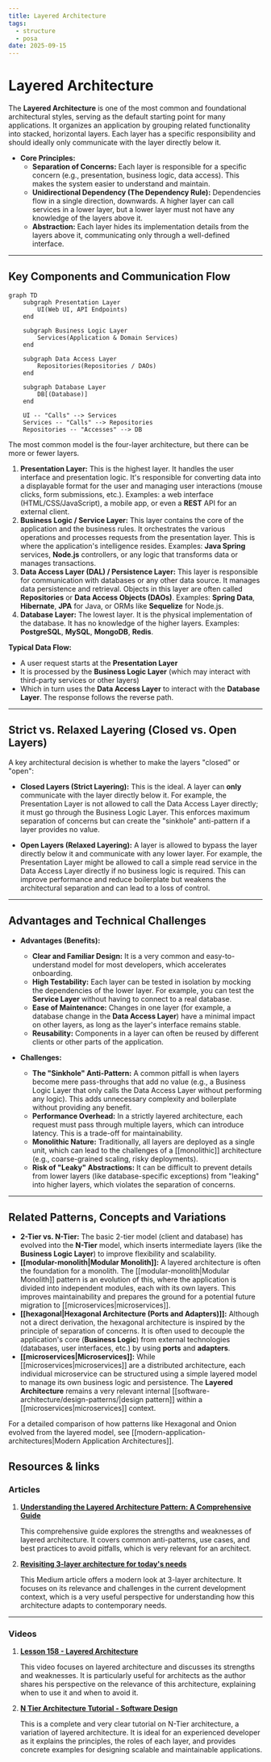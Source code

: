 ```yaml
---
title: Layered Architecture
tags:
  - structure
  - posa
date: 2025-09-15
---
```

# Layered Architecture

The **Layered Architecture** is one of the most common and foundational architectural styles, serving as the default starting point for many applications. It organizes an application by grouping related functionality into stacked, horizontal layers. Each layer has a specific responsibility and should ideally only communicate with the layer directly below it.

* **Core Principles:**
    * **Separation of Concerns:** Each layer is responsible for a specific concern (e.g., presentation, business logic, data access). This makes the system easier to understand and maintain.
    * **Unidirectional Dependency (The Dependency Rule):** Dependencies flow in a single direction, downwards. A higher layer can call services in a lower layer, but a lower layer must not have any knowledge of the layers above it.
    * **Abstraction:** Each layer hides its implementation details from the layers above it, communicating only through a well-defined interface.

---

## Key Components and Communication Flow

```mermaid
graph TD
    subgraph Presentation Layer
        UI(Web UI, API Endpoints)
    end

    subgraph Business Logic Layer
        Services(Application & Domain Services)
    end

    subgraph Data Access Layer
        Repositories(Repositories / DAOs)
    end

    subgraph Database Layer
        DB[(Database)]
    end

    UI -- "Calls" --> Services
    Services -- "Calls" --> Repositories
    Repositories -- "Accesses" --> DB
```

The most common model is the four-layer architecture, but there can be more or fewer layers.

1.  **Presentation Layer:** This is the highest layer. It handles the user interface and presentation logic. It's responsible for converting data into a displayable format for the user and managing user interactions (mouse clicks, form submissions, etc.). Examples: a web interface (HTML/CSS/JavaScript), a mobile app, or even a **REST** API for an external client.
2.  **Business Logic / Service Layer:** This layer contains the core of the application and the business rules. It orchestrates the various operations and processes requests from the presentation layer. This is where the application's intelligence resides. Examples: **Java Spring** services, **Node.js** controllers, or any logic that transforms data or manages transactions.
3.  **Data Access Layer (DAL) / Persistence Layer:** This layer is responsible for communication with databases or any other data source. It manages data persistence and retrieval. Objects in this layer are often called **Repositories** or **Data Access Objects (DAOs)**. Examples: **Spring Data**, **Hibernate**, **JPA** for Java, or ORMs like **Sequelize** for Node.js.
4.  **Database Layer:** The lowest layer. It is the physical implementation of the database. It has no knowledge of the higher layers. Examples: **PostgreSQL**, **MySQL**, **MongoDB**, **Redis**.

**Typical Data Flow:** 

- A user request starts at the **Presentation Layer**
- It is processed by the **Business Logic Layer** (which may interact with third-party services or other layers)
- Which in turn uses the **Data Access Layer** to interact with the **Database Layer**. The response follows the reverse path.

---

## Strict vs. Relaxed Layering (Closed vs. Open Layers)

A key architectural decision is whether to make the layers "closed" or "open":

*   **Closed Layers (Strict Layering):** This is the ideal. A layer can **only** communicate with the layer directly below it. For example, the Presentation Layer is not allowed to call the Data Access Layer directly; it must go through the Business Logic Layer. This enforces maximum separation of concerns but can create the "sinkhole" anti-pattern if a layer provides no value.

*   **Open Layers (Relaxed Layering):** A layer is allowed to bypass the layer directly below it and communicate with any lower layer. For example, the Presentation Layer might be allowed to call a simple read service in the Data Access Layer directly if no business logic is required. This can improve performance and reduce boilerplate but weakens the architectural separation and can lead to a loss of control.

---

## Advantages and Technical Challenges

* **Advantages (Benefits):**
    * **Clear and Familiar Design:** It is a very common and easy-to-understand model for most developers, which accelerates onboarding.
    * **High Testability:** Each layer can be tested in isolation by mocking the dependencies of the lower layer. For example, you can test the **Service Layer** without having to connect to a real database.
    * **Ease of Maintenance:** Changes in one layer (for example, a database change in the **Data Access Layer**) have a minimal impact on other layers, as long as the layer's interface remains stable.
    * **Reusability:** Components in a layer can often be reused by different clients or other parts of the application.

* **Challenges:**
    * **The "Sinkhole" Anti-Pattern:** A common pitfall is when layers become mere pass-throughs that add no value (e.g., a Business Logic Layer that only calls the Data Access Layer without performing any logic). This adds unnecessary complexity and boilerplate without providing any benefit.
    * **Performance Overhead:** In a strictly layered architecture, each request must pass through multiple layers, which can introduce latency. This is a trade-off for maintainability.
    * **Monolithic Nature:** Traditionally, all layers are deployed as a single unit, which can lead to the challenges of a [[monolithic]] architecture (e.g., coarse-grained scaling, risky deployments).
    * **Risk of "Leaky" Abstractions:** It can be difficult to prevent details from lower layers (like database-specific exceptions) from "leaking" into higher layers, which violates the separation of concerns.

---

## Related Patterns, Concepts and Variations

* **2-Tier vs. N-Tier:** The basic 2-tier model (client and database) has evolved into the **N-Tier** model, which inserts intermediate layers (like the **Business Logic Layer**) to improve flexibility and scalability.
* **[[modular-monolith|Modular Monolith]]:** A layered architecture is often the foundation for a monolith. The [[modular-monolith|Modular Monolith]] pattern is an evolution of this, where the application is divided into independent modules, each with its own layers. This improves maintainability and prepares the ground for a potential future migration to [[microservices|microservices]].
* **[[hexagonal|Hexagonal Architecture (Ports and Adapters)]]:** Although not a direct derivation, the hexagonal architecture is inspired by the principle of separation of concerns. It is often used to decouple the application's core (**Business Logic**) from external technologies (databases, user interfaces, etc.) by using **ports** and **adapters**.
* **[[microservices|Microservices]]:** While [[microservices|microservices]] are a distributed architecture, each individual microservice can be structured using a simple layered model to manage its own business logic and persistence. The **Layered Architecture** remains a very relevant internal [[software-architecture/design-patterns/|design pattern]] within a [[microservices|microservices]] context.

For a detailed comparison of how patterns like Hexagonal and Onion evolved from the layered model, see [[modern-application-architectures|Modern Application Architectures]].

## **Resources & links**

### **Articles**

1.  **[Understanding the Layered Architecture Pattern: A Comprehensive Guide](https://dev.to/yasmine_ddec94f4d4/understanding-the-layered-architecture-pattern-a-comprehensive-guide-1e2j)**

    This comprehensive guide explores the strengths and weaknesses of layered architecture. It covers common anti-patterns, use cases, and best practices to avoid pitfalls, which is very relevant for an architect.

2.  **[Revisiting 3-layer architecture for today's needs](https://medium.com/@albert.llousas/revisiting-3-layer-architecture-for-todays-needs-e190be8f49e5)**

    This Medium article offers a modern look at 3-layer architecture. It focuses on its relevance and challenges in the current development context, which is a very useful perspective for understanding how this architecture adapts to contemporary needs.

---

### **Videos**

1.  **[Lesson 158 - Layered Architecture](https://www.youtube.com/watch?v=Y9bKZCYxFuI)**

    This video focuses on layered architecture and discusses its strengths and weaknesses. It is particularly useful for architects as the author shares his perspective on the relevance of this architecture, explaining when to use it and when to avoid it.

2.  **[N Tier Architecture Tutorial - Software Design](https://www.youtube.com/watch?v=xJC7ItRoEbw)**

    This is a complete and very clear tutorial on N-Tier architecture, a variation of layered architecture. It is ideal for an experienced developer as it explains the principles, the roles of each layer, and provides concrete examples for designing scalable and maintainable applications.